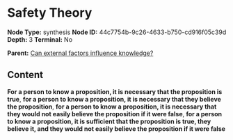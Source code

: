 # Safety Theory

**Node Type:** synthesis
**Node ID:** 44c7754b-9c26-4633-b750-cd916f05c39d
**Depth:** 3
**Terminal:** No

**Parent:** [Can external factors influence knowledge?](can-external-factors-influence-knowledge.md)

## Content

**For a person to know a proposition, it is necessary that the proposition is true**, **for a person to know a proposition, it is necessary that they believe the proposition**, **for a person to know a proposition, it is necessary that they would not easily believe the proposition if it were false**, **for a person to know a proposition, it is sufficient that the proposition is true, they believe it, and they would not easily believe the proposition if it were false**
